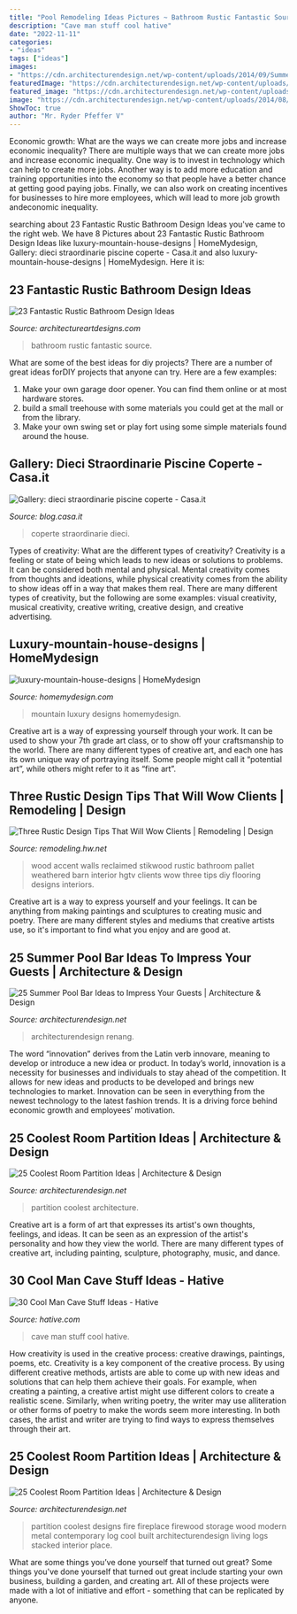 ```yaml
---
title: "Pool Remodeling Ideas Pictures ~ Bathroom Rustic Fantastic Source"
description: "Cave man stuff cool hative"
date: "2022-11-11"
categories:
- "ideas"
tags: ["ideas"]
images:
- "https://cdn.architecturendesign.net/wp-content/uploads/2014/09/Summer-Pool-Bar-Ideas-20.jpg"
featuredImage: "https://cdn.architecturendesign.net/wp-content/uploads/2014/09/Summer-Pool-Bar-Ideas-20.jpg"
featured_image: "https://cdn.architecturendesign.net/wp-content/uploads/2014/08/3137.jpg"
image: "https://cdn.architecturendesign.net/wp-content/uploads/2014/08/3137.jpg"
ShowToc: true
author: "Mr. Ryder Pfeffer V"
---
```



Economic growth: What are the ways we can create more jobs and increase economic inequality?
There are multiple ways that we can create more jobs and increase economic inequality. One way is to invest in technology which can help to create more jobs. Another way is to add more education and training opportunities into the economy so that people have a better chance at getting good paying jobs. Finally, we can also work on creating incentives for businesses to hire more employees, which will lead to more job growth andeconomic inequality.

	

		
searching about 23 Fantastic Rustic Bathroom Design Ideas you've came to the right web. We have 8 Pictures about 23 Fantastic Rustic Bathroom Design Ideas like luxury-mountain-house-designs | HomeMydesign, Gallery: dieci straordinarie piscine coperte - Casa.it and also luxury-mountain-house-designs | HomeMydesign. Here it is:
		
    
## 23 Fantastic Rustic Bathroom Design Ideas

<img loading=lazy src="https://www.architectureartdesigns.com/wp-content/uploads/2013/09/174.jpg" onerror="this.onerror=null;this.src='https://tse1.mm.bing.net/th?id=OIP.zVoRnO41JDIfKSajvr8YWwHaJ7&amp;pid=15.1';" alt="23 Fantastic Rustic Bathroom Design Ideas">

_Source: architectureartdesigns.com_

>bathroom rustic fantastic source. 

	

What are some of the best ideas for diy projects?
There are a number of great ideas forDIY projects that anyone can try. Here are a few examples: 
1. Make your own garage door opener. You can find them online or at most hardware stores.
2. build a small treehouse with some materials you could get at the mall or from the library.
3. Make your own swing set or play fort using some simple materials found around the house.

    
## Gallery: Dieci Straordinarie Piscine Coperte - Casa.it

<img loading=lazy src="https://blog.casa.it/wp-content/uploads/2013/12/piscina_coperta9.jpg" onerror="this.onerror=null;this.src='https://tse3.mm.bing.net/th?id=OIP.Qp-J4v8UsRReGdm5Ib0QowHaFf&amp;pid=15.1';" alt="Gallery: dieci straordinarie piscine coperte - Casa.it">

_Source: blog.casa.it_

>coperte straordinarie dieci. 

	

Types of creativity: What are the different types of creativity?
Creativity is a feeling or state of being which leads to new ideas or solutions to problems. It can be considered both mental and physical. Mental creativity comes from thoughts and ideations, while physical creativity comes from the ability to show ideas off in a way that makes them real. There are many different types of creativity, but the following are some examples: visual creativity, musical creativity, creative writing, creative design, and creative advertising.

    
## Luxury-mountain-house-designs | HomeMydesign

<img loading=lazy src="https://homemydesign.com/wp-content/uploads/2014/08/luxury-mountain-house-designs.jpg" onerror="this.onerror=null;this.src='https://tse2.mm.bing.net/th?id=OIP.P_1xim-o9WyQfpZrJUnCWAHaKZ&amp;pid=15.1';" alt="luxury-mountain-house-designs | HomeMydesign">

_Source: homemydesign.com_

>mountain luxury designs homemydesign. 

	

Creative art is a way of expressing yourself through your work. It can be used to show your 7th grade art class, or to show off your craftsmanship to the world. There are many different types of creative art, and each one has its own unique way of portraying itself. Some people might call it “potential art”, while others might refer to it as “fine art”.

    
## Three Rustic Design Tips That Will Wow Clients | Remodeling | Design

<img loading=lazy src="https://cdnassets.hw.net/54/01/d664d47442fd82db97bf2b86d3f1/stikwood-rww-bellainteriors2.jpg" onerror="this.onerror=null;this.src='https://tse4.mm.bing.net/th?id=OIP.9Qu4INJf_YlptJwy8XmuoQHaLG&amp;pid=15.1';" alt="Three Rustic Design Tips That Will Wow Clients | Remodeling | Design">

_Source: remodeling.hw.net_

>wood accent walls reclaimed stikwood rustic bathroom pallet weathered barn interior hgtv clients wow three tips diy flooring designs interiors. 

	

Creative art is a way to express yourself and your feelings. It can be anything from making paintings and sculptures to creating music and poetry. There are many different styles and mediums that creative artists use, so it's important to find what you enjoy and are good at.

    
## 25 Summer Pool Bar Ideas To Impress Your Guests | Architecture &amp; Design

<img loading=lazy src="https://cdn.architecturendesign.net/wp-content/uploads/2014/09/Summer-Pool-Bar-Ideas-20.jpg" onerror="this.onerror=null;this.src='https://tse3.mm.bing.net/th?id=OIP.jjMy9LrKCkNcpf5baVylMAHaFJ&amp;pid=15.1';" alt="25 Summer Pool Bar Ideas to Impress Your Guests | Architecture &amp; Design">

_Source: architecturendesign.net_

>architecturendesign renang. 

	

The word “innovation” derives from the Latin verb innovare, meaning to develop or introduce a new idea or product. In today’s world, innovation is a necessity for businesses and individuals to stay ahead of the competition. It allows for new ideas and products to be developed and brings new technologies to market. Innovation can be seen in everything from the newest technology to the latest fashion trends. It is a driving force behind economic growth and employees’ motivation.

    
## 25 Coolest Room Partition Ideas | Architecture &amp; Design

<img loading=lazy src="https://cdn.architecturendesign.net/wp-content/uploads/2014/08/3137.jpg" onerror="this.onerror=null;this.src='https://tse1.mm.bing.net/th?id=OIP.0U4_h8rUDRzr4zKdHGWjhgHaLK&amp;pid=15.1';" alt="25 Coolest Room Partition Ideas | Architecture &amp; Design">

_Source: architecturendesign.net_

>partition coolest architecture. 

	

Creative art is a form of art that expresses its artist's own thoughts, feelings, and ideas. It can be seen as an expression of the artist's personality and how they view the world. There are many different types of creative art, including painting, sculpture, photography, music, and dance.

    
## 30 Cool Man Cave Stuff Ideas - Hative

<img loading=lazy src="https://hative.com/wp-content/uploads/2015/06/man-cave-stuff/32-man-cave-stuff-ideas.jpg" onerror="this.onerror=null;this.src='https://tse2.mm.bing.net/th?id=OIP.ym7RTeEPnDHQA1SbX95aAwHaO0&amp;pid=15.1';" alt="30 Cool Man Cave Stuff Ideas - Hative">

_Source: hative.com_

>cave man stuff cool hative. 

	

How creativity is used in the creative process: creative drawings, paintings, poems, etc.
Creativity is a key component of the creative process. By using different creative methods, artists are able to come up with new ideas and solutions that can help them achieve their goals. For example, when creating a painting, a creative artist might use different colors to create a realistic scene. Similarly, when writing poetry, the writer may use alliteration or other forms of poetry to make the words seem more interesting. In both cases, the artist and writer are trying to find ways to express themselves through their art.

    
## 25 Coolest Room Partition Ideas | Architecture &amp; Design

<img loading=lazy src="http://cdn.architecturendesign.net/wp-content/uploads/2014/08/1742.jpg" onerror="this.onerror=null;this.src='https://tse3.mm.bing.net/th?id=OIP.ovTblCgTk6jpb7B_ULeNwAHaLI&amp;pid=15.1';" alt="25 Coolest Room Partition Ideas | Architecture &amp; Design">

_Source: architecturendesign.net_

>partition coolest designs fire fireplace firewood storage wood modern metal contemporary log cool built architecturendesign living logs stacked interior place. 

	

What are some things you’ve done yourself that turned out great?
Some things you've done yourself that turned out great include starting your own business, building a garden, and creating art. All of these projects were made with a lot of initiative and effort - something that can be replicated by anyone.


